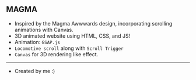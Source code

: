 ## MAGMA
- Inspired by the Magma Awwwards design, incorporating scrolling animations with Canvas.
- 3D animated website using HTML, CSS, and JS!
- Animation: `GSAP.js`
- `Locomotive scroll` along with `Scroll Trigger`
- `Canvas` for 3D rendering like effect.

<hr> 

- Created by me :)
